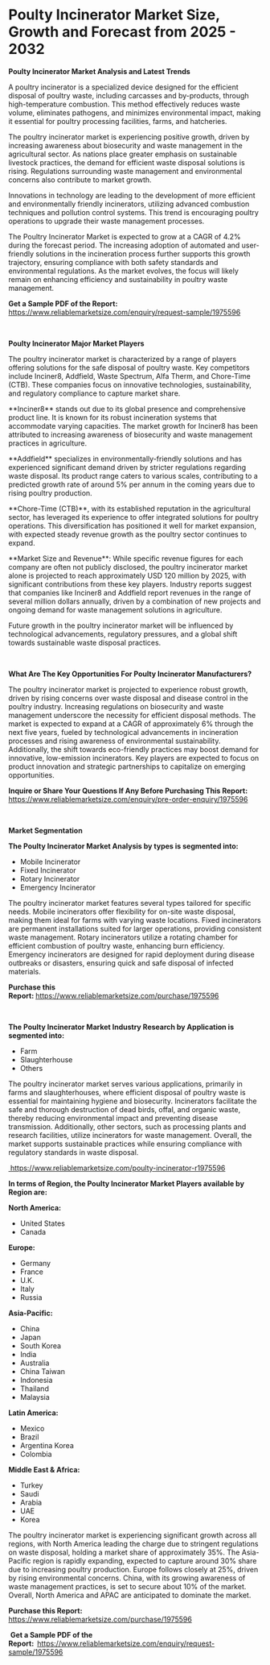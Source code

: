 <p><h1>Poulty Incinerator Market Size, Growth and Forecast from 2025 - 2032</h1></p><p><strong>Poulty Incinerator Market Analysis and Latest Trends</strong></p>
<p><p>A poultry incinerator is a specialized device designed for the efficient disposal of poultry waste, including carcasses and by-products, through high-temperature combustion. This method effectively reduces waste volume, eliminates pathogens, and minimizes environmental impact, making it essential for poultry processing facilities, farms, and hatcheries. </p><p>The poultry incinerator market is experiencing positive growth, driven by increasing awareness about biosecurity and waste management in the agricultural sector. As nations place greater emphasis on sustainable livestock practices, the demand for efficient waste disposal solutions is rising. Regulations surrounding waste management and environmental concerns also contribute to market growth. </p><p>Innovations in technology are leading to the development of more efficient and environmentally friendly incinerators, utilizing advanced combustion techniques and pollution control systems. This trend is encouraging poultry operations to upgrade their waste management processes. </p><p>The Poultry Incinerator Market is expected to grow at a CAGR of 4.2% during the forecast period. The increasing adoption of automated and user-friendly solutions in the incineration process further supports this growth trajectory, ensuring compliance with both safety standards and environmental regulations. As the market evolves, the focus will likely remain on enhancing efficiency and sustainability in poultry waste management.</p></p>
<p><strong>Get a Sample PDF of the Report:&nbsp;</strong> <a href="https://www.reliablemarketsize.com/enquiry/request-sample/1975596?utm_campaign=1901&utm_medium=2&utm_source=Github&utm_content=ia&utm_term=12042025&utm_id=poulty-incinerator">https://www.reliablemarketsize.com/enquiry/request-sample/1975596</a></p>
<p>&nbsp;</p>
<p><strong>Poulty Incinerator Major Market Players</strong></p>
<p><p>The poultry incinerator market is characterized by a range of players offering solutions for the safe disposal of poultry waste. Key competitors include Inciner8, Addfield, Waste Spectrum, Alfa Therm, and Chore-Time (CTB). These companies focus on innovative technologies, sustainability, and regulatory compliance to capture market share.</p><p>**Inciner8** stands out due to its global presence and comprehensive product line. It is known for its robust incineration systems that accommodate varying capacities. The market growth for Inciner8 has been attributed to increasing awareness of biosecurity and waste management practices in agriculture. </p><p>**Addfield** specializes in environmentally-friendly solutions and has experienced significant demand driven by stricter regulations regarding waste disposal. Its product range caters to various scales, contributing to a predicted growth rate of around 5% per annum in the coming years due to rising poultry production.</p><p>**Chore-Time (CTB)**, with its established reputation in the agricultural sector, has leveraged its experience to offer integrated solutions for poultry operations. This diversification has positioned it well for market expansion, with expected steady revenue growth as the poultry sector continues to expand.</p><p>**Market Size and Revenue**: While specific revenue figures for each company are often not publicly disclosed, the poultry incinerator market alone is projected to reach approximately USD 120 million by 2025, with significant contributions from these key players. Industry reports suggest that companies like Inciner8 and Addfield report revenues in the range of several million dollars annually, driven by a combination of new projects and ongoing demand for waste management solutions in agriculture.</p><p>Future growth in the poultry incinerator market will be influenced by technological advancements, regulatory pressures, and a global shift towards sustainable waste disposal practices.</p></p>
<p>&nbsp;</p>
<p><strong>What Are The Key Opportunities For Poulty Incinerator Manufacturers?</strong></p>
<p><p>The poultry incinerator market is projected to experience robust growth, driven by rising concerns over waste disposal and disease control in the poultry industry. Increasing regulations on biosecurity and waste management underscore the necessity for efficient disposal methods. The market is expected to expand at a CAGR of approximately 6% through the next five years, fueled by technological advancements in incineration processes and rising awareness of environmental sustainability. Additionally, the shift towards eco-friendly practices may boost demand for innovative, low-emission incinerators. Key players are expected to focus on product innovation and strategic partnerships to capitalize on emerging opportunities.</p></p>
<p><strong>Inquire or Share Your Questions If Any Before Purchasing This Report:</strong> <a href="https://www.reliablemarketsize.com/enquiry/pre-order-enquiry/1975596?utm_campaign=1901&utm_medium=2&utm_source=Github&utm_content=ia&utm_term=12042025&utm_id=poulty-incinerator">https://www.reliablemarketsize.com/enquiry/pre-order-enquiry/1975596</a></p>
<p>&nbsp;</p>
<p><strong>Market Segmentation</strong></p>
<p><strong>The Poulty Incinerator Market Analysis by types is segmented into:</strong></p>
<p><ul><li>Mobile Incinerator</li><li>Fixed Incinerator</li><li>Rotary Incinerator</li><li>Emergency Incinerator</li></ul></p>
<p><p>The poultry incinerator market features several types tailored for specific needs. Mobile incinerators offer flexibility for on-site waste disposal, making them ideal for farms with varying waste locations. Fixed incinerators are permanent installations suited for larger operations, providing consistent waste management. Rotary incinerators utilize a rotating chamber for efficient combustion of poultry waste, enhancing burn efficiency. Emergency incinerators are designed for rapid deployment during disease outbreaks or disasters, ensuring quick and safe disposal of infected materials.</p></p>
<p><strong>Purchase this Report:&nbsp;</strong><a href="https://www.reliablemarketsize.com/purchase/1975596?utm_campaign=1901&utm_medium=2&utm_source=Github&utm_content=ia&utm_term=12042025&utm_id=poulty-incinerator">https://www.reliablemarketsize.com/purchase/1975596</a></p>
<p>&nbsp;</p>
<p><strong>The Poulty Incinerator Market Industry Research by Application is segmented into:</strong></p>
<p><ul><li>Farm</li><li>Slaughterhouse</li><li>Others</li></ul></p>
<p><p>The poultry incinerator market serves various applications, primarily in farms and slaughterhouses, where efficient disposal of poultry waste is essential for maintaining hygiene and biosecurity. Incinerators facilitate the safe and thorough destruction of dead birds, offal, and organic waste, thereby reducing environmental impact and preventing disease transmission. Additionally, other sectors, such as processing plants and research facilities, utilize incinerators for waste management. Overall, the market supports sustainable practices while ensuring compliance with regulatory standards in waste disposal.</p></p>
<p><a href="https://www.reliablemarketsize.com/poulty-incinerator-r1975596?utm_campaign=1901&utm_medium=2&utm_source=Github&utm_content=ia&utm_term=12042025&utm_id=poulty-incinerator">&nbsp;https://www.reliablemarketsize.com/poulty-incinerator-r1975596</a></p>
<p><strong>In terms of Region, the Poulty Incinerator Market Players available by Region are:</strong></p>
<p>
    <p> <strong> North America: </strong>
        <ul>
            <li>United States</li>
            <li>Canada</li>
        </ul>
        </p> 
    <p> <strong> Europe: </strong>
        <ul>
            <li>Germany</li>
            <li>France</li>
            <li>U.K.</li>
            <li>Italy</li>
            <li>Russia</li>
        </ul>
        </p> 
    <p> <strong> Asia-Pacific: </strong>
        <ul>
            <li>China</li>
            <li>Japan</li>
            <li>South Korea</li>
            <li>India</li>
            <li>Australia</li>
            <li>China Taiwan</li>
            <li>Indonesia</li>
            <li>Thailand</li>
            <li>Malaysia</li>
        </ul>
        </p> 
    <p> <strong> Latin America: </strong>
        <ul>
            <li>Mexico</li>
            <li>Brazil</li>
            <li>Argentina Korea</li>
            <li>Colombia</li>
        </ul>
        </p> 
    <p> <strong> Middle East & Africa: </strong>
        <ul>
            <li>Turkey</li>
            <li>Saudi</li>
            <li>Arabia</li>
            <li>UAE</li>
            <li>Korea</li>
        </ul>
    </p>
    </p>
<p><p>The poultry incinerator market is experiencing significant growth across all regions, with North America leading the charge due to stringent regulations on waste disposal, holding a market share of approximately 35%. The Asia-Pacific region is rapidly expanding, expected to capture around 30% share due to increasing poultry production. Europe follows closely at 25%, driven by rising environmental concerns. China, with its growing awareness of waste management practices, is set to secure about 10% of the market. Overall, North America and APAC are anticipated to dominate the market.</p></p>
<p><strong>Purchase this Report: </strong><a href="https://www.reliablemarketsize.com/purchase/1975596?utm_campaign=1901&utm_medium=2&utm_source=Github&utm_content=ia&utm_term=12042025&utm_id=poulty-incinerator">https://www.reliablemarketsize.com/purchase/1975596</a></p>
<p>&nbsp;<strong>Get a Sample PDF of the Report:&nbsp;&nbsp;</strong><a href="https://www.reliablemarketsize.com/enquiry/request-sample/1975596?utm_campaign=1901&utm_medium=2&utm_source=Github&utm_content=ia&utm_term=12042025&utm_id=poulty-incinerator">https://www.reliablemarketsize.com/enquiry/request-sample/1975596</a></p>
<p><strong></strong></p>
<p><p></p><p></p><p></p></p>
